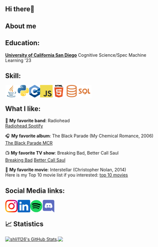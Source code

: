 ## Hi there👋


About me 
----

Education:
-----
[**University of California San Diego**][ur] Cognitive Science/Spec Machine Learning '23  


[ur]: https://ucsd.edu/


Skill:
-----

<a href="https://www.java.com/en/">
    <img height="40" align="left" alt="java" src="img/icons/java.png" />
</a>

<a href="https://www.python.org/">
    <img height="40" align="left" alt="python" src="img/icons/python.png" />
</a>

<a href="https://isocpp.org/">
    <img height="40" align="left" alt="cpp" src="img/icons/cpp.png" />
</a>

<a href="https://www.javascript.com/">
    <img height="40" align="left" alt="javascript" src="img/icons/javascript.png" />
</a>

<a href="https://en.wikipedia.org/wiki/HTML">
    <img height="40" align="left" alt="html" src="img/icons/html.png" />
</a>

<a href="https://en.wikipedia.org/wiki/SQL/">
    <img height="40" align="left" alt="sql" src="img/icons/sql.png" />
</a>

<br />
<br />


What I like:
-----
:musical_note: **My favorite band**: Radiohead
<br>
<a href="https://open.spotify.com/artist/4Z8W4fKeB5YxbusRsdQVPb">Radiohead Spotify</a>


:headphones: **My favorite album**: The Black Parade (My Chemical Romance, 2006)
<br>
<a href="https://open.spotify.com/album/0FZK97MXMm5mUQ8mtudjuK">The Black Parade MCR</a>


:tv: **My favorite TV show**: Breaking Bad, Better Call Saul
<br>
<a href="https://www.imdb.com/title/tt0903747/">Breaking Bad</a>
<a href="https://www.imdb.com/title/tt3032476/">Better Call Saul</a>

:movie_camera: **My favorite movie**: Interstellar (Christopher Nolan, 2014)
<br>
Here is my Top 10 movie list if you interested:
<a href="https://www.douban.com/doulist/152247852/?dt_dapp=1">top 10 movies</a>


## Social Media links: 
<a href="https://instagram.com/shli_rili?igshid=YmMyMTA2M2Y=">
    <img height="40" align="left" alt="Instagram" src="img/icons/instagram.png" />
</a>

<a href="https://www.linkedin.com/in/shaolong-li-0b067a224/">
    <img height="40" align="left" alt="LinkedIn" src="img/icons/linkedin.png" />
</a>

<a href="https://open.spotify.com/user/epydajeacbzx3j99t1m064r08?si=e598ab36e99543bd">
    <img height="40" align="left" alt="Instagram" src="img/icons/spotify.png" />
</a>

<a href="https://discordapp.com/users/728440690765463554">
    <img height="40" align="left" alt="Instagram" src="img/icons/discord.png" />
</a>

<br />
<br />

## &#x1f4c8; Statistics

<a href="https://github.com/shli1126/shli1126">
  <img align="center" src="https://github-readme-stats.vercel.app/api?username=shli1126&show_icons=true&line_height=27&count_private=true&title_color=ffffff&text_color=c9cacc&icon_color=2bbc8a&bg_color=1d1f21" alt="shli1126's GitHub Stats" />
</a>

<a href="https://github.com/shli1126/shli1126">
  <img align="center" src="https://github-readme-stats.vercel.app/api/top-langs/?username=shli1126&hide=java,html,tex&title_color=ffffff&text_color=c9cacc&icon_color=2bbc8a&bg_color=1d1f21&langs_count=3" />
</a>
